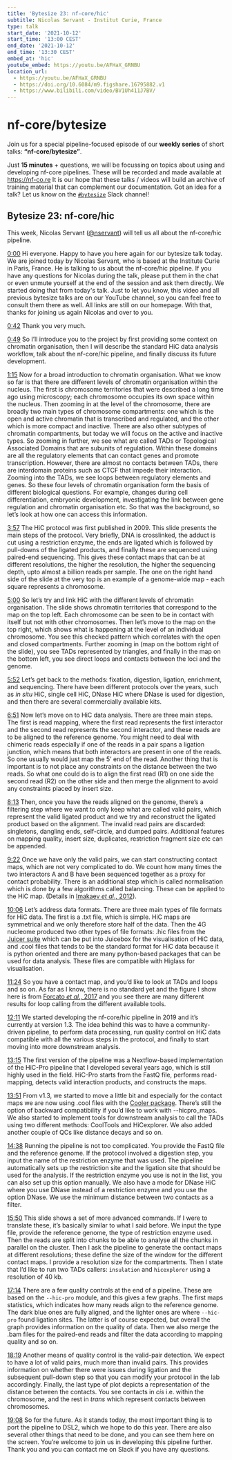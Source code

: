 ```yaml
---
title: 'Bytesize 23: nf-core/hic'
subtitle: Nicolas Servant - Institut Curie, France
type: talk
start_date: '2021-10-12'
start_time: '13:00 CEST'
end_date: '2021-10-12'
end_time: '13:30 CEST'
embed_at: 'hic'
youtube_embed: https://youtu.be/AFHaX_GRNBU
location_url:
  - https://youtu.be/AFHaX_GRNBU
  - https://doi.org/10.6084/m9.figshare.16795882.v1
  - https://www.bilibili.com/video/BV1Uh411J7BV/
---
```


# nf-core/bytesize

Join us for a special pipeline-focused episode of our **weekly series** of short talks: **“nf-core/bytesize”**.

Just **15 minutes** + questions, we will be focussing on topics about using and developing nf-core pipelines.
These will be recorded and made available at <https://nf-co.re>
It is our hope that these talks / videos will build an archive of training material that can complement our documentation. Got an idea for a talk? Let us know on the [`#bytesize`](https://nfcore.slack.com/channels/bytesize) Slack channel!

## Bytesize 23: nf-core/hic

This week, Nicolas Servant ([@nservant](https://github.com/nservant/)) will tell us all about the nf-core/hic pipeline.

[0:00](https://youtu.be/AFHaX_GRNBU?list=PL3xpfTVZLcNiSvvPWORbO32S1WDJqKp1e&t=0) Hi everyone. Happy to have you here again for our bytesize talk today. We are joined today by Nicolas Servant, who is based at the Institute Curie in Paris, France. He is talking to us about the nf-core/hic pipeline. If you have any questions for Nicolas during the talk, please put them in the chat or even unmute yourself at the end of the session and ask them directly. We started doing that from today's talk. Just to let you know, this video and all previous bytesize talks are on our YouTube channel, so you can feel free to consult them there as well. All links are still on our homepage. With that, thanks for joining us again Nicolas and over to you.

[0:42](https://youtu.be/AFHaX_GRNBU?list=PL3xpfTVZLcNiSvvPWORbO32S1WDJqKp1e&t=42) Thank you very much.

[0:49](https://youtu.be/AFHaX_GRNBU?list=PL3xpfTVZLcNiSvvPWORbO32S1WDJqKp1e&t=49) So I’ll introduce you to the project by first providing some context on chromatin organisation, then I will describe the standard HiC data analysis workflow, talk about the nf-core/hic pipeline, and finally discuss its future development.

[1:15](https://youtu.be/AFHaX_GRNBU?list=PL3xpfTVZLcNiSvvPWORbO32S1WDJqKp1e&t=75) Now for a broad introduction to chromatin organisation. What we know so far is that there are different levels of chromatin organisation within the nucleus. The first is chromosome territories that were described a long time ago using microscopy; each chromosome occupies its own space within the nucleus. Then zooming in at the level of the chromosome, there are broadly two main types of chromosome compartments: one which is the open and active chromatin that is transcribed and regulated, and the other which is more compact and inactive. There are also other subtypes of chromatin compartments, but today we will focus on the active and inactive types. So zooming in further, we see what are called TADs or Topological Associated Domains that are subunits of regulation. Within these domains are all the regulatory elements that can contact genes and promote transcription. However, there are almost no contacts between TADs, there are interdomain proteins such as CTCF that impede their interaction. Zooming into the TADs, we see loops between regulatory elements and genes. So these four levels of chromatin organisation form the basis of different biological questions. For example, changes during cell differentiation, embryonic development, investigating the link between gene regulation and chromatin organisation etc. So that was the background, so let’s look at how one can access this information.

[3:57](https://youtu.be/AFHaX_GRNBU?list=PL3xpfTVZLcNiSvvPWORbO32S1WDJqKp1e&t=237) The HiC protocol was first published in 2009. This slide presents the main steps of the protocol. Very briefly, DNA is crosslinked, the adduct is cut using a restriction enzyme, the ends are ligated which is followed by pull-downs of the ligated products, and finally these are sequenced using paired-end sequencing. This gives these contact maps that can be at different resolutions, the higher the resolution, the higher the sequencing depth, upto almost a billion reads per sample. The one on the right hand side of the slide at the very top is an example of a genome-wide map - each square represents a chromosome.

[5:00](https://youtu.be/AFHaX_GRNBU?list=PL3xpfTVZLcNiSvvPWORbO32S1WDJqKp1e&t=300) So let’s try and link HiC with the different levels of chromatin organisation. The slide shows chromatin territories that correspond to the map on the top left. Each chromosome can be seen to be in contact with itself but not with other chromosomes. Then let’s move to the map on the top right, which shows what is happening at the level of an individual chromosome. You see this checked pattern which correlates with the open and closed compartments. Further zooming in (map on the bottom right of the slide), you see TADs represented by triangles, and finally in the map on the bottom left, you see direct loops and contacts between the loci and the genome.

[5:52](https://youtu.be/AFHaX_GRNBU?list=PL3xpfTVZLcNiSvvPWORbO32S1WDJqKp1e&t=352) Let’s get back to the methods: fixation, digestion, ligation, enrichment, and sequencing. There have been different protocols over the years, such as _in situ_ HiC, single cell HiC, DNase HiC where DNase is used for digestion, and then there are several commercially available kits.

[6:51](https://youtu.be/AFHaX_GRNBU?list=PL3xpfTVZLcNiSvvPWORbO32S1WDJqKp1e&t=411) Now let’s move on to HiC data analysis. There are three main steps. The first is read mapping, where the first read represents the first interactor and the second read represents the second interactor, and these reads are to be aligned to the reference genome. You might need to deal with chimeric reads especially if one of the reads in a pair spans a ligation junction, which means that both interactors are present in one of the reads. So one usually would just map the 5’ end of the read. Another thing that is important is to not place any constraints on the distance between the two reads. So what one could do is to align the first read (R1) on one side the second read (R2) on the other side and then merge the alignment to avoid any constraints placed by insert size.

[8:13](https://youtu.be/AFHaX_GRNBU?list=PL3xpfTVZLcNiSvvPWORbO32S1WDJqKp1e&t=493) Then, once you have the reads aligned on the genome, there’s a filtering step where we want to only keep what are called valid pairs, which represent the valid ligated product and we try and reconstruct the ligated product based on the alignment. The invalid read pairs are discarded: singletons, dangling ends, self-circle, and dumped pairs. Additional features on mapping quality, insert size, duplicates, restriction fragment size etc can be appended.

[9:22](https://youtu.be/AFHaX_GRNBU?list=PL3xpfTVZLcNiSvvPWORbO32S1WDJqKp1e&t=562) Once we have only the valid pairs, we can start constructing contact maps, which are not very complicated to do. We count how many times the two interactors A and B have been sequenced together as a proxy for contact probability. There is an additional step which is called normalisation which is done by a few algorithms called balancing. These can be applied to the HiC map. (Details in [Imakaev _et al_., 2012](https://www.nature.com/articles/nmeth.2148)).

[10:06](https://youtu.be/AFHaX_GRNBU?list=PL3xpfTVZLcNiSvvPWORbO32S1WDJqKp1e&t=606) Let’s address data formats. There are three main types of file formats for HiC data. The first is a .txt file, which is simple. HiC maps are symmetrical and we only therefore store half of the data. Then the 4G nucleome produced two other types of file formats: .hic files from the [Juicer suite](https://github.com/aidenlab/juicer) which can be put into Juicebox for the visualisation of HiC data, and .cool files that tends to be the standard format for HiC data because it is python oriented and there are many python-based packages that can be used for data analysis. These files are compatible with Higlass for visualisation.

[11:24](https://youtu.be/AFHaX_GRNBU?list=PL3xpfTVZLcNiSvvPWORbO32S1WDJqKp1e&t=684) So you have a contact map, and you’d like to look at TADs and loops and so on. As far as I know, there is no standard yet and the figure I show here is from [Forcato _et al_., 2017](https://www.ncbi.nlm.nih.gov/pmc/articles/PMC5493985/) and you see there are many different results for loop calling from the different available tools.

[12:11](https://youtu.be/AFHaX_GRNBU?list=PL3xpfTVZLcNiSvvPWORbO32S1WDJqKp1e&t=731) We started developing the nf-core/hic pipeline in 2019 and it’s currently at version 1.3. The idea behind this was to have a community-driven pipeline, to perform data processing, run quality control on HiC data compatible with all the various steps in the protocol, and finally to start moving into more downstream analysis.

[13:15](https://youtu.be/AFHaX_GRNBU?list=PL3xpfTVZLcNiSvvPWORbO32S1WDJqKp1e&t=795) The first version of the pipeline was a Nextflow-based implementation of the HiC-Pro pipeline that I developed several years ago, which is still highly used in the field. HiC-Pro starts from the FastQ file, performs read-mapping, detects valid interaction products, and constructs the maps.

[13:51](https://youtu.be/AFHaX_GRNBU?list=PL3xpfTVZLcNiSvvPWORbO32S1WDJqKp1e&t=831) From v1.3, we started to move a little bit and especially for the contact maps we are now using .cool files with the [Cooler package](https://github.com/open2c/cooler). There’s still the option of backward compatibility if you’d like to work with --hicpro_maps. We also started to implement tools for downstream analysis to call the TADs using two different methods: CoolTools and HiCexplorer. We also added another couple of QCs like distance decays and so on.

[14:38](https://youtu.be/AFHaX_GRNBU?list=PL3xpfTVZLcNiSvvPWORbO32S1WDJqKp1e&t=878) Running the pipeline is not too complicated. You provide the FastQ file and the reference genome. If the protocol involved a digestion step, you input the name of the restriction enzyme that was used. The pipeline automatically sets up the restriction site and the ligation site that should be used for the analysis. If the restriction enzyme you use is not in the list, you can also set up this option manually. We also have a mode for DNase HiC where you use DNase instead of a restriction enzyme and you use the option DNase. We use the minimum distance between two contacts as a filter.

[15:50](https://youtu.be/AFHaX_GRNBU?list=PL3xpfTVZLcNiSvvPWORbO32S1WDJqKp1e&t=950) This slide shows a set of more advanced commands. If I were to translate these, it’s basically similar to what I said before. We input the type file, provide the reference genome, the type of restriction enzyme used. Then the reads are split into chunks to be able to analyse all the chunks in parallel on the cluster. Then I ask the pipeline to generate the contact maps at different resolutions; these define the size of the window for the different contact maps. I provide a resolution size for the compartments. Then I state that I’d like to run two TADs callers: `insulation` and `hicexplorer` using a resolution of 40 kb.

[17:14](https://youtu.be/AFHaX_GRNBU?list=PL3xpfTVZLcNiSvvPWORbO32S1WDJqKp1e&t=1034) There are a few quality controls at the end of a pipeline. These are based on the `--hic-pro` module, and this gives a few graphs. The first maps statistics, which indicates how many reads align to the reference genome. The dark blue ones are fully aligned, and the lighter ones are where `--hic-pro` found ligation sites. The latter is of course expected, but overall the graph provides information on the quality of data. Then we also merge the .bam files for the paired-end reads and filter the data according to mapping quality and so on.

[18:19](https://youtu.be/AFHaX_GRNBU?list=PL3xpfTVZLcNiSvvPWORbO32S1WDJqKp1e&t=1099) Another means of quality control is the valid-pair detection. We expect to have a lot of valid pairs, much more than invalid pairs. This provides information on whether there were issues during ligation and the subsequent pull-down step so that you can modify your protocol in the lab accordingly. Finally, the last type of plot depicts a representation of the distance between the contacts. You see contacts in _cis_ i.e. within the chromosome, and the rest in _trans_ which represent contacts between chromosomes.

[19:08](https://youtu.be/AFHaX_GRNBU?list=PL3xpfTVZLcNiSvvPWORbO32S1WDJqKp1e&t=1148) So for the future. As it stands today, the most important thing is to port the pipeline to DSL2, which we hope to do this year. There are also several other things that need to be done, and you can see them here on the screen. You’re welcome to join us in developing this pipeline further. Thank you and you can contact me on Slack if you have any questions.

</details>
